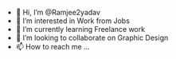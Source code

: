 - 👋 Hi, I’m @Ramjee2yadav
- 👀 I’m interested in Work from Jobs
- 🌱 I’m currently learning Freelance work
- 💞️ I’m looking to collaborate on Graphic Design
- 📫 How to reach me ...

<!---
Ramjee2yadav/Ramjee2yadav is a ✨ special ✨ repository because its `README.md` (this file) appears on your GitHub profile.
You can click the Preview link to take a look at your changes.
--->
